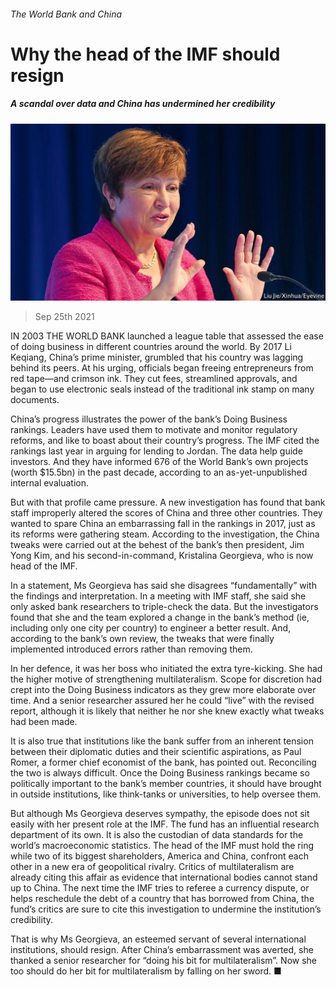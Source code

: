 ###### The World Bank and China

# Why the head of the IMF should resign 

##### A scandal over data and China has undermined her credibility 

![image](images/20210925_LDP001_0.jpg) 

> Sep 25th 2021 

IN 2003 THE WORLD BANK launched a league table that assessed the ease of doing business in different countries around the world. By 2017 Li Keqiang, China’s prime minister, grumbled that his country was lagging behind its peers. At his urging, officials began freeing entrepreneurs from red tape—and crimson ink. They cut fees, streamlined approvals, and began to use electronic seals instead of the traditional ink stamp on many documents.

China’s progress illustrates the power of the bank’s Doing Business rankings. Leaders have used them to motivate and monitor regulatory reforms, and like to boast about their country’s progress. The IMF cited the rankings last year in arguing for lending to Jordan. The data help guide investors. And they have informed 676 of the World Bank’s own projects (worth $15.5bn) in the past decade, according to an as-yet-unpublished internal evaluation.


But with that profile came pressure. A new investigation has found that bank staff improperly altered the scores of China and three other countries. They wanted to spare China an embarrassing fall in the rankings in 2017, just as its reforms were gathering steam. According to the investigation, the China tweaks were carried out at the behest of the bank’s then president, Jim Yong Kim, and his second-in-command, Kristalina Georgieva, who is now head of the IMF.

In a statement, Ms Georgieva has said she disagrees “fundamentally” with the findings and interpretation. In a meeting with IMF staff, she said she only asked bank researchers to triple-check the data. But the investigators found that she and the team explored a change in the bank’s method (ie, including only one city per country) to engineer a better result. And, according to the bank’s own review, the tweaks that were finally implemented introduced errors rather than removing them.

In her defence, it was her boss who initiated the extra tyre-kicking. She had the higher motive of strengthening multilateralism. Scope for discretion had crept into the Doing Business indicators as they grew more elaborate over time. And a senior researcher assured her he could “live” with the revised report, although it is likely that neither he nor she knew exactly what tweaks had been made.

It is also true that institutions like the bank suffer from an inherent tension between their diplomatic duties and their scientific aspirations, as Paul Romer, a former chief economist of the bank, has pointed out. Reconciling the two is always difficult. Once the Doing Business rankings became so politically important to the bank’s member countries, it should have brought in outside institutions, like think-tanks or universities, to help oversee them.

But although Ms Georgieva deserves sympathy, the episode does not sit easily with her present role at the IMF. The fund has an influential research department of its own. It is also the custodian of data standards for the world’s macroeconomic statistics. The head of the IMF must hold the ring while two of its biggest shareholders, America and China, confront each other in a new era of geopolitical rivalry. Critics of multilateralism are already citing this affair as evidence that international bodies cannot stand up to China. The next time the IMF tries to referee a currency dispute, or helps reschedule the debt of a country that has borrowed from China, the fund’s critics are sure to cite this investigation to undermine the institution’s credibility.

That is why Ms Georgieva, an esteemed servant of several international institutions, should resign. After China’s embarrassment was averted, she thanked a senior researcher for “doing his bit for multilateralism”. Now she too should do her bit for multilateralism by falling on her sword. ■

